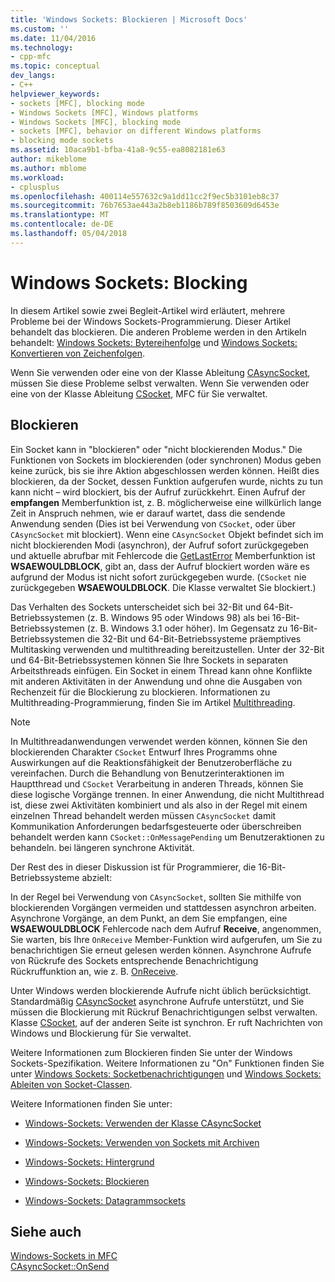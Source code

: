 ```yaml
---
title: 'Windows Sockets: Blockieren | Microsoft Docs'
ms.custom: ''
ms.date: 11/04/2016
ms.technology:
- cpp-mfc
ms.topic: conceptual
dev_langs:
- C++
helpviewer_keywords:
- sockets [MFC], blocking mode
- Windows Sockets [MFC], Windows platforms
- Windows Sockets [MFC], blocking mode
- sockets [MFC], behavior on different Windows platforms
- blocking mode sockets
ms.assetid: 10aca9b1-bfba-41a8-9c55-ea8082181e63
author: mikeblome
ms.author: mblome
ms.workload:
- cplusplus
ms.openlocfilehash: 400114e557632c9a1dd11cc2f9ec5b3101eb8c37
ms.sourcegitcommit: 76b7653ae443a2b8eb1186b789f8503609d6453e
ms.translationtype: MT
ms.contentlocale: de-DE
ms.lasthandoff: 05/04/2018
---
```

# <a name="windows-sockets-blocking"></a>Windows Sockets: Blocking
In diesem Artikel sowie zwei Begleit-Artikel wird erläutert, mehrere Probleme bei der Windows Sockets-Programmierung. Dieser Artikel behandelt das blockieren. Die anderen Probleme werden in den Artikeln behandelt: [Windows Sockets: Bytereihenfolge](../mfc/windows-sockets-byte-ordering.md) und [Windows Sockets: Konvertieren von Zeichenfolgen](../mfc/windows-sockets-converting-strings.md).  
  
 Wenn Sie verwenden oder eine von der Klasse Ableitung [CAsyncSocket](../mfc/reference/casyncsocket-class.md), müssen Sie diese Probleme selbst verwalten. Wenn Sie verwenden oder eine von der Klasse Ableitung [CSocket](../mfc/reference/csocket-class.md), MFC für Sie verwaltet.  
  
## <a name="blocking"></a>Blockieren  
 Ein Socket kann in "blockieren" oder "nicht blockierenden Modus." Die Funktionen von Sockets im blockierenden (oder synchronen) Modus geben keine zurück, bis sie ihre Aktion abgeschlossen werden können. Heißt dies blockieren, da der Socket, dessen Funktion aufgerufen wurde, nichts zu tun kann nicht – wird blockiert, bis der Aufruf zurückkehrt. Einen Aufruf der **empfangen** Memberfunktion ist, z. B. möglicherweise eine willkürlich lange Zeit in Anspruch nehmen, wie er darauf wartet, dass die sendende Anwendung senden (Dies ist bei Verwendung von `CSocket`, oder über `CAsyncSocket` mit blockiert). Wenn eine `CAsyncSocket` Objekt befindet sich im nicht blockierenden Modi (asynchron), der Aufruf sofort zurückgegeben und aktuelle abrufbar mit Fehlercode die [GetLastError](../mfc/reference/casyncsocket-class.md#getlasterror) Memberfunktion ist **WSAEWOULDBLOCK**, gibt an, dass der Aufruf blockiert worden wäre es aufgrund der Modus ist nicht sofort zurückgegeben wurde. (`CSocket` nie zurückgegeben **WSAEWOULDBLOCK**. Die Klasse verwaltet Sie blockiert.)  
  
 Das Verhalten des Sockets unterscheidet sich bei 32-Bit und 64-Bit-Betriebssystemen (z. B. Windows 95 oder Windows 98) als bei 16-Bit-Betriebssystemen (z. B. Windows 3.1 oder höher). Im Gegensatz zu 16-Bit-Betriebssystemen die 32-Bit und 64-Bit-Betriebssysteme präemptives Multitasking verwenden und multithreading bereitzustellen. Unter der 32-Bit und 64-Bit-Betriebssystemen können Sie Ihre Sockets in separaten Arbeitsthreads einfügen. Ein Socket in einem Thread kann ohne Konflikte mit anderen Aktivitäten in der Anwendung und ohne die Ausgaben von Rechenzeit für die Blockierung zu blockieren. Informationen zu Multithreading-Programmierung, finden Sie im Artikel [Multithreading](../parallel/multithreading-support-for-older-code-visual-cpp.md).  
  
> [!NOTE]
>  In Multithreadanwendungen verwendet werden können, können Sie den blockierenden Charakter `CSocket` Entwurf Ihres Programms ohne Auswirkungen auf die Reaktionsfähigkeit der Benutzeroberfläche zu vereinfachen. Durch die Behandlung von Benutzerinteraktionen im Hauptthread und `CSocket` Verarbeitung in anderen Threads, können Sie diese logische Vorgänge trennen. In einer Anwendung, die nicht Multithread ist, diese zwei Aktivitäten kombiniert und als also in der Regel mit einem einzelnen Thread behandelt werden müssen `CAsyncSocket` damit Kommunikation Anforderungen bedarfsgesteuerte oder überschreiben behandelt werden kann `CSocket::OnMessagePending` um Benutzeraktionen zu behandeln. bei längeren synchrone Aktivität.  
  
 Der Rest des in dieser Diskussion ist für Programmierer, die 16-Bit-Betriebssysteme abzielt:  
  
 In der Regel bei Verwendung von `CAsyncSocket`, sollten Sie mithilfe von blockierenden Vorgängen vermeiden und stattdessen asynchron arbeiten. Asynchrone Vorgänge, an dem Punkt, an dem Sie empfangen, eine **WSAEWOULDBLOCK** Fehlercode nach dem Aufruf **Receive**, angenommen, Sie warten, bis Ihre `OnReceive` Member-Funktion wird aufgerufen, um Sie zu benachrichtigen Sie erneut gelesen werden können. Asynchrone Aufrufe von Rückrufe des Sockets entsprechende Benachrichtigung Rückruffunktion an, wie z. B. [OnReceive](../mfc/reference/casyncsocket-class.md#onreceive).  
  
 Unter Windows werden blockierende Aufrufe nicht üblich berücksichtigt. Standardmäßig [CAsyncSocket](../mfc/reference/casyncsocket-class.md) asynchrone Aufrufe unterstützt, und Sie müssen die Blockierung mit Rückruf Benachrichtigungen selbst verwalten. Klasse [CSocket](../mfc/reference/csocket-class.md), auf der anderen Seite ist synchron. Er ruft Nachrichten von Windows und Blockierung für Sie verwaltet.  
  
 Weitere Informationen zum Blockieren finden Sie unter der Windows Sockets-Spezifikation. Weitere Informationen zu "On" Funktionen finden Sie unter [Windows Sockets: Socketbenachrichtigungen](../mfc/windows-sockets-socket-notifications.md) und [Windows Sockets: Ableiten von Socket-Classen](../mfc/windows-sockets-deriving-from-socket-classes.md).  
  
 Weitere Informationen finden Sie unter:  
  
-   [Windows-Sockets: Verwenden der Klasse CAsyncSocket](../mfc/windows-sockets-using-class-casyncsocket.md)  
  
-   [Windows-Sockets: Verwenden von Sockets mit Archiven](../mfc/windows-sockets-using-sockets-with-archives.md)  
  
-   [Windows-Sockets: Hintergrund](../mfc/windows-sockets-background.md)  
  
-   [Windows-Sockets: Blockieren](../mfc/windows-sockets-stream-sockets.md)  
  
-   [Windows-Sockets: Datagrammsockets](../mfc/windows-sockets-datagram-sockets.md)  
  
## <a name="see-also"></a>Siehe auch  
 [Windows-Sockets in MFC](../mfc/windows-sockets-in-mfc.md)   
 [CAsyncSocket::OnSend](../mfc/reference/casyncsocket-class.md#onsend)

